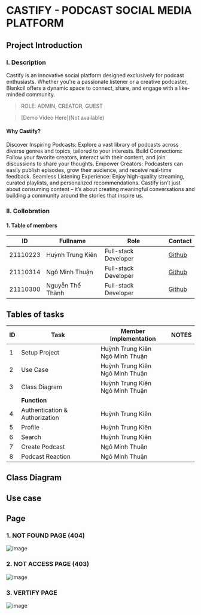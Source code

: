 # CASTIFY - PODCAST SOCIAL MEDIA PLATFORM
## Project Introduction
### I. Description
Castify is an innovative social platform designed exclusively for podcast enthusiasts. Whether you're a passionate listener or a creative podcaster, Blankcil offers a dynamic space to connect, share, and engage with a like-minded community.

> ROLE: ADMIN, CREATOR, GUEST

>[Demo Video Here](Not available)
#### Why Castify?
  Discover Inspiring Podcasts: Explore a vast library of podcasts across diverse genres and topics, tailored to your interests.
  Build Connections: Follow your favorite creators, interact with their content, and join discussions to share your thoughts.
  Empower Creators: Podcasters can easily publish episodes, grow their audience, and receive real-time feedback.
  Seamless Listening Experience: Enjoy high-quality streaming, curated playlists, and personalized recommendations.
  Castify isn’t just about consuming content – it’s about creating meaningful conversations and building a community around the stories that inspire us.
### II. Collobration
#### 1. Table of members
|**ID**|**Fullname**|**Role**|**Contact**|
|-|-|-|-|
|21110223|Huỳnh Trung Kiên|Full-stack Developer|[Github](https://github.com/K0l4s)|
|21110314|Ngô Minh Thuận|Full-stack Developer|[Github](https://github.com/nauth1)|
|21110300|Nguyễn Thế Thành|Full-stack Developer|[Github](https://github.com/nauth1)|
## Tables of tasks
| **ID** | **Task**            | **Member Implementation**            | **NOTES**|
|--------|---------------------|---------------------------------------|-|
| 1      | Setup Project       | Huỳnh Trung Kiên<br/>Ngô Minh Thuận   |
| 2      | Use Case            | Huỳnh Trung Kiên<br/>Ngô Minh Thuận   |
| 3      | Class Diagram       | Huỳnh Trung Kiên<br/>Ngô Minh Thuận   |
| |                    **Function**             |
| 4      | Authentication & Authorization     | Huỳnh Trung Kiên   |
| 5      | Profile     | Huỳnh Trung Kiên  |
| 6      | Search     | Huỳnh Trung Kiên   |
| 7      | Create Podcast     | Ngô Minh Thuận  |
| 8      | Podcast Reaction     | Ngô Minh Thuận  |


## Class Diagram

## Use case

## Page
### 1. NOT FOUND PAGE (404)
![image](https://github.com/user-attachments/assets/8d6ee7de-4c77-4efe-8f14-6ec512673af1)
### 2. NOT ACCESS PAGE (403)
![image](https://github.com/user-attachments/assets/8cb1574e-585c-44a6-833d-8b877264f3e3)
### 3. VERTIFY PAGE
![image](https://github.com/user-attachments/assets/8539c11d-f12e-4b28-8e61-d848bf8ae349)
